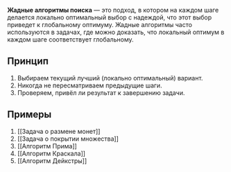 **Жадные алгоритмы поиска** — это подход, в котором на каждом шаге делается локально оптимальный выбор с надеждой, что этот выбор приведет к глобальному оптимуму. Жадные алгоритмы часто используются в задачах, где можно доказать, что локальный оптимум в каждом шаге соответствует глобальному.


## Принцип

1. Выбираем текущий лучший (локально оптимальный) вариант.
2. Никогда не пересматриваем предыдущие шаги.
3. Проверяем, привёл ли результат к завершению задачи.


## Примеры

1. [[Задача о размене монет]]
2. [[Задача о покрытии множества]]
3. [[Алгоритм Прима]]
4. [[Алгоритм Краскала]]
5. [[Алгоритм Дейкстры]]